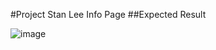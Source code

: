 #Project Stan Lee Info Page
##Expected Result

![image](https://github.com/ayseugurlu/Ayse-CSS-Project/assets/164202619/2b4dbb57-3122-4338-81b3-33ceb830aa23)

